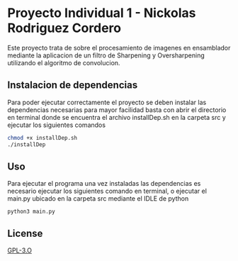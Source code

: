 # Proyecto Individual 1 - Nickolas Rodriguez Cordero

Este proyecto trata de sobre el procesamiento de imagenes en ensamblador mediante la aplicacion de un filtro de Sharpening y Oversharpening utilizando el algoritmo de convolucion.

## Instalacion de dependencias

Para poder ejecutar correctamente el proyecto se deben instalar las dependencias necesarias para mayor facilidad basta con abrir el directorio en terminal donde se encuentra el archivo installDep.sh en la carpeta src y ejecutar los siguientes comandos

```bash
chmod +x installDep.sh
./installDep
```

## Uso

Para ejecutar el programa una vez instaladas las dependencias es necesario ejecutar los siguientes comando en terminal, o ejecutar el main.py ubicado en la carpeta src mediante el IDLE de python

```batch
python3 main.py
```

## License
[GPL-3.O](https://www.gnu.org/licenses/gpl-3.0.html)